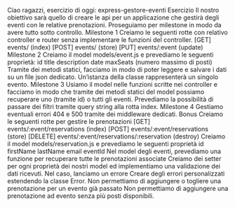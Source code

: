 Ciao ragazzi, esercizio di oggi: express-gestore-eventi
Esercizio
Il nostro obiettivo sarà quello di creare le api per un applicazione che gestirà degli eventi con le relative prenotazioni. Proseguiamo per milestone in modo da avere tutto sotto controllo.
Milestone 1
Creiamo le seguenti rotte con relativo controller e router senza implementare le funzioni del controller.
[GET] events/ (index)
[POST] events/ (store)
[PUT] events/:event (update)
Milestone 2
Creiamo il model models/event.js e prevediamo le seguenti proprietà:
id
title
description
date
maxSeats (numero massimo di posti)
Tramite dei metodi statici, facciamo in modo di poter leggere e salvare i dati su un file json dedicato.
Un’istanza della classe rappresenterà un singolo evento.
Milestone 3
Usiamo il model nelle funzioni scritte nei controller e facciamo in modo che tramite dei metodi statici del model possiamo recuperare uno (tramite id) o tutti gli eventi.
Prevediamo la possibilità di passare dei filtri tramite query string alla rotta index.
Milestone 4
Gestiamo eventuali errori 404 e 500 tramite dei middleware dedicati.
Bonus
Creiamo le seguenti rotte per gestire le prenotazioni
[GET] events/:event/reservations (index)
[POST] events/:event/reservations (store)
[DELETE] events/:event/reservations/:reservation (destroy)
Creiamo il model models/reservation.js e prevediamo le seguenti proprietà
id
firstName
lastName
email
eventId
Nel model degli eventi, prevediamo una funzione per recuperare tutte le prenotazioni associate
Creiamo dei setter per ogni proprietà dei nostri model ed implementiamo una validazione dei dati ricevuti. Nel caso, lanciamo un errore
Creare degli errori personalizzati estendendo la classe Error.
Non permettiamo di aggiungere o togliere una prenotazione per un evento già passato
Non permettiamo di aggiungere una prenotazione ad evento senza più posti disponibili.
